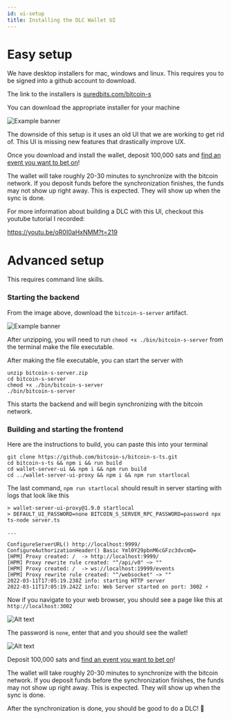 ```yaml
---
id: ui-setup
title: Installing the DLC Wallet UI
---
```


# Easy setup

We have desktop installers for mac, windows and linux. This requires you to be signed into a github account to download.

The link to the installers is [suredbits.com/bitcoin-s](https://suredbits.com/bitcoin-s)

You can download the appropriate installer for your machine 

![Example banner](/img/installers.png)

The downside of this setup is it uses an old UI that we are working to get rid of.
This UI is missing new features that drastically improve UX. 

Once you download and install the wallet, deposit 100,000 sats and [find an event you want to bet on](https://oracle.suredbits.com/)!

The wallet will take roughly 20-30 minutes to synchronize with the bitcoin network. If you deposit funds before
the synchronization finishes, the funds may not show up right away. This is expected. They will show up when the sync is done.

For more information about building a DLC with this UI, checkout this youtube tutorial I recorded: 

https://youtu.be/oR0I0aHxNMM?t=219

# Advanced setup

This requires command line skills.

### Starting the backend

From the image above, download the `bitcoin-s-server` artifact.

![Example banner](/img/installers.png)

After unzipping, you will need to run `chmod +x ./bin/bitcoin-s-server` from the terminal make the file executable.

After making the file executable, you can start the server with 

```
unzip bitcoin-s-server.zip
cd bitcoin-s-server
chmod +x ./bin/bitcoin-s-server
./bin/bitcoin-s-server
```

This starts the backend and will begin synchronizing with the bitcoin network.


### Building and starting the frontend

Here are the instructions to build, you can paste this into your terminal

```
git clone https://github.com/bitcoin-s/bitcoin-s-ts.git
cd bitcoin-s-ts && npm i && run build
cd wallet-server-ui && npm i && npm run build
cd ../wallet-server-ui-proxy && npm i && npm run startlocal
```

The last command, `npm run startlocal` should result in server starting with logs that look like this

```
> wallet-server-ui-proxy@1.9.0 startlocal
> DEFAULT_UI_PASSWORD=none BITCOIN_S_SERVER_RPC_PASSWORD=password npx ts-node server.ts

...

ConfigureServerURL() http://localhost:9999/
ConfigureAuthorizationHeader() Basic Yml0Y29pbnM6cGFzc3dvcmQ=
[HPM] Proxy created: /  -> http://localhost:9999/
[HPM] Proxy rewrite rule created: "^/api/v0" ~> ""
[HPM] Proxy created: /  -> ws://localhost:19999/events
[HPM] Proxy rewrite rule created: "^/websocket" ~> ""
2022-03-11T17:05:19.238Z info: starting HTTP server
2022-03-11T17:05:19.242Z info: Web Server started on port: 3002 ⚡
```

Now if you navigate to your web browser, you should see a page like this at `http://localhost:3002` 

![Alt text](/img/Screenshot%20from%202022-03-11%2011-20-17.png)

The password is `none`, enter that and you should see the wallet!

![Alt text](/img/Screenshot%20from%202022-03-11%2011-21-47.png)


Deposit 100,000 sats and [find an event you want to bet on](https://oracle.suredbits.com/)!

The wallet will take roughly 20-30 minutes to synchronize with the bitcoin network. If you deposit funds before
the synchronization finishes, the funds may not show up right away. This is expected. They will show up when the sync is done.

After the synchronization is done, you should be good to do a DLC! :tada:
